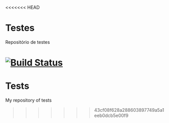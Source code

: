 <<<<<<< HEAD
# Testes
Repositório de testes

[![Build Status](https://travis-ci.com/paulo-werneck/pod-testes.svg?branch=master)](https://travis-ci.com/paulo-werneck/pod-testes)
=======
# Tests

My repository of tests

>>>>>>> 43cf08f628a288603897749a5a1eeb0dcb5e00f9
